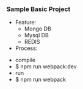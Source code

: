 ### Sample Basic Project
* Feature:
  - Mongo DB
  - Mysql DB
  - REDIS
* Process:
- compile
- $ npm run webpack:dev
- run
- $ npm run webpack
